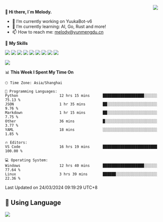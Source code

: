 <a href="#">
  <img align="right" src="https://github-readme-stats.vercel.app/api?username=melodyyuuka&count_private=true&show_icons=true" />
</a>

**👋 Hi there, I`m Melody.**

- 🔭 I’m currently working on YuukaBot-v6
- 🌱 I’m currently learning: AI, Go, Rust and more!
- 📫 How to reach me: melody@yunmengdu.cn

🌟 **My Skills** 

![](https://img.shields.io/badge/-Python-3e74a2?style=flat-square&logo=Python&logoColor=fff)
![](https://img.shields.io/badge/-Java-007396?style=flat-square&logo=OpenJDK&logoColor=fff)
![](https://img.shields.io/badge/-Node.js-339933?style=flat-square&logo=Node.js&logoColor=fff)
![](https://img.shields.io/badge/-Git-f05032?style=flat-square&logo=git&logoColor=fff)
![](https://img.shields.io/badge/-PostgreSQL-4169e1?style=flat-square&logo=PostgreSQL&logoColor=fff)
![](https://img.shields.io/badge/-Rust-000000?style=flat-square&logo=rust&logoColor=fff)
![](https://img.shields.io/badge/-VSCode-007acc?style=flat-square&logo=Visual-Studio-Code&logoColor=fff)
![](https://img.shields.io/badge/-FastAPI-009688?style=flat-square&logo=FastAPI&logoColor=fff)
![](https://img.shields.io/badge/-Linux-000000?style=flat-square&logo=Linux&logoColor=fff)


![](https://wakatime.com/badge/user/fa6dc0e2-47c5-4d2d-ae45-69fec6f2122c.svg)

<!--START_SECTION:waka-->
📊 **This Week I Spent My Time On** 

```text
🕑︎ Time Zone: Asia/Shanghai

💬 Programming Languages: 
Python                   12 hrs 15 mins      ███████████████████░░░░░░   75.13 % 
JSON                     1 hr 35 mins        ██░░░░░░░░░░░░░░░░░░░░░░░    9.76 % 
Markdown                 1 hr 15 mins        ██░░░░░░░░░░░░░░░░░░░░░░░    7.75 % 
Other                    36 mins             █░░░░░░░░░░░░░░░░░░░░░░░░    3.77 % 
YAML                     18 mins             ░░░░░░░░░░░░░░░░░░░░░░░░░    1.85 % 

🔥 Editors: 
VS Code                  16 hrs 19 mins      █████████████████████████   100.00 % 

💻 Operating System: 
Windows                  12 hrs 40 mins      ███████████████████░░░░░░   77.64 % 
Linux                    3 hrs 39 mins       ██████░░░░░░░░░░░░░░░░░░░   22.36 % 
```


 Last Updated on 24/03/2024 09:19:29 UTC+8
<!--END_SECTION:waka-->

## 🥰 **Using Language**

![](https://github-readme-stats.vercel.app/api/wakatime?username=MelodyYuyuko&layout=compact&hide_border=true)
